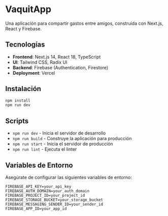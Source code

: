 # VaquitApp

Una aplicación para compartir gastos entre amigos, construida con Next.js, React y Firebase.

## Tecnologías

- **Frontend**: Next.js 14, React 18, TypeScript
- **UI**: Tailwind CSS, Radix UI
- **Backend**: Firebase (Authentication, Firestore)
- **Deployment**: Vercel

## Instalación

```bash
npm install
npm run dev
```

## Scripts

- `npm run dev` - Inicia el servidor de desarrollo
- `npm run build` - Construye la aplicación para producción
- `npm run start` - Inicia el servidor de producción
- `npm run lint` - Ejecuta el linter

## Variables de Entorno

Asegúrate de configurar las siguientes variables de entorno:

```
FIREBASE_API_KEY=your_api_key
FIREBASE_AUTH_DOMAIN=your_auth_domain
FIREBASE_PROJECT_ID=your_project_id
FIREBASE_STORAGE_BUCKET=your_storage_bucket
FIREBASE_MESSAGING_SENDER_ID=your_sender_id
FIREBASE_APP_ID=your_app_id
``` 